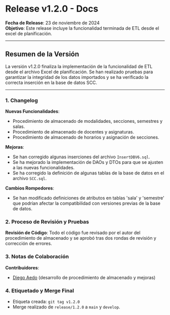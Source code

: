 # Release v1.2.0 - Docs

**Fecha de Release**: 23 de noviembre de 2024  
**Objetivo**: Este release incluye la funcionalidad terminada de ETL desde el excel de planificación.

---

## Resumen de la Versión
La versión v1.2.0 finaliza la implementación de la funcionalidad de ETL desde el archivo Excel de planificación. Se han realizado pruebas para garantizar la integridad de los datos importados y se ha verificado la correcta inserción en la base de datos SCC. 

---

### 1. Changelog
**Nuevas Funcionalidades**:
- Procedimiento de almacenado de modalidades, secciones, semestres y salas.
- Procedimiento de almacenado de docentes y asignaturas.
- Procedimiento de almacenado de horarios y asignación de secciones.

**Mejoras**:
- Se han corregido algunas inserciones del archivo `InsertDBV6.sql`.
- Se ha mejorado la implementación de DAOs y DTOs para que se ajusten a las nuevas funcionalidades.
- Se ha corregido la definición de algunas tablas de la base de datos en el archivo `SCC.sql`.

**Cambios Rompedores**:
- Se han modificado definiciones de atributos en tablas 'sala' y 'semestre' que podrían afectar la compatibilidad con versiones previas de la base de datos.

### 2. Proceso de Revisión y Pruebas
**Revisión de Código**: Todo el código fue revisado por el autor del procedimiento de almacenado y se aprobó tras dos rondas de revisión y corrección de errores.

### 3. Notas de Colaboración
**Contribuidores**:
- [Diego Aedo](https://github.com/diegoaedof) (desarrollo de procedimiento de almacenado y mejoras)

### 4. Etiquetado y Merge Final
- Etiqueta creada: `git tag v1.2.0`
- Merge realizado de `release/1.2.0` a `main` y `develop`.

